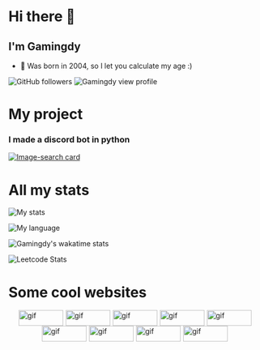 # Hi there 👋
## I'm Gamingdy

- 🥧 Was born in 2004, so I let you calculate my age :)

![GitHub followers](https://img.shields.io/github/followers/gamingdy?label=Follow&color=blueviolet&style=flat-square&logo=GitHub)
![Gamingdy view profile](https://komarev.com/ghpvc/?username=gamingdy&color=E314D6&style=flat-square)

# My project

### I made a discord bot in python

[![Image-search card](https://github-readme-stats.vercel.app/api/pin/?username=gamingdy&repo=Just-BOT&theme=jolly&hide_border=true)](https://github.com/gamingdy/Just-BOT)

# All my stats


![My stats](https://github-readme-stats.vercel.app/api?username=gamingdy&show_icons=true&hide_border=true&theme=jolly&include_all_commits=true&count_private=true&line_height=24px)


![My language](https://github-readme-stats.vercel.app/api/top-langs/?username=gamingdy&layout=compact&theme=jolly&langs_count=100&hide_border=true)


![Gamingdy's wakatime stats](https://github-readme-stats.vercel.app/api/wakatime?username=gamingdy&theme=jolly&hide_border=true&v=2&&langs_count=10&custom_title=Coding%20Stats)


![Leetcode Stats](https://leetcard.jacoblin.cool/gamingdy)


# Some cool websites

<div style="display: flex; flex-wrap: wrap; justify-content: center;">
  <!-- Hamza Site perso -->
  <a href="https://n3m0.fr" target="_blank" style="margin-right:5px">
      <img src="https://n3m0.fr/nemo-button.gif" title="gif" alt="gif" width=88 height=31>
  </a>

  <!-- Annabelle Github -->
  <a href="https://github.com/Eiior" target="_blank" style="margin-right:5px">
      <img src="https://imgur.com/KyfTTtZ.gif" title="gif" alt="gif" width=88 height=31>
  </a>

  <!-- Dorian Github -->
  <a href="https://github.com/mrmoi31/" target="_blank" style="margin-right:5px">
      <img src="https://imgur.com/tzeRvpD.gif" title="gif" alt="gif" width=88 height=31>
  </a>
  
  <!-- Liam Github -->
  <a href="https://github.com/CaNaRdEoS/" target="_blank" style="margin-right:5px">
      <img src="https://imgur.com/b6v5kle.gif" title="gif" alt="gif" width=88 height=31>
  </a>
  
  <!-- Raphael Site perso -->
  <a href="https://fruitpassion.fr" target="_blank" style="margin-right:5px">
      <img src="https://imgur.com/HFbc2iB.gif" alt="gif" width=88 height=31>
  </a>

  <!-- Raphael Github -->
  <a href="https://github.com/FruitPassion" target="_blank" style="margin-right:5px">
      <img src="https://imgur.com/CySPgsa.gif" alt="gif" width=88 height=31>
  </a>

  <!-- Brice Github -->
  <a href="https://github.com/bloouu" target="_blank" style="margin-right:5px">
      <img src="https://imgur.com/PPCIpq9.gif" alt="gif" width=88 height=31>
  </a>

  <!-- Christian Site perso -->
  <a href="https://gamingdy.fr/" target="_blank" style="margin-right:5px">
      <img src="https://imgur.com/FO0gDVt.gif" alt="gif" width=88 height=31>
  </a>

  <!-- Sofia Github -->
  <a href="https://github.com/pavuchochek" target="_blank" style="margin-right:5px">
      <img src="https://imgur.com/bfKA1Yh.gif" alt="gif" width=88 height=31>
  </a>
</div>
